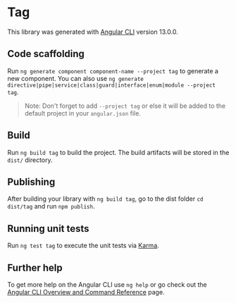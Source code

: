 # Tag

This library was generated with [Angular CLI](https://github.com/angular/angular-cli) version 13.0.0.

## Code scaffolding

Run `ng generate component component-name --project tag` to generate a new component. You can also use `ng generate directive|pipe|service|class|guard|interface|enum|module --project tag`.
> Note: Don't forget to add `--project tag` or else it will be added to the default project in your `angular.json` file. 

## Build

Run `ng build tag` to build the project. The build artifacts will be stored in the `dist/` directory.

## Publishing

After building your library with `ng build tag`, go to the dist folder `cd dist/tag` and run `npm publish`.

## Running unit tests

Run `ng test tag` to execute the unit tests via [Karma](https://karma-runner.github.io).

## Further help

To get more help on the Angular CLI use `ng help` or go check out the [Angular CLI Overview and Command Reference](https://angular.io/cli) page.
